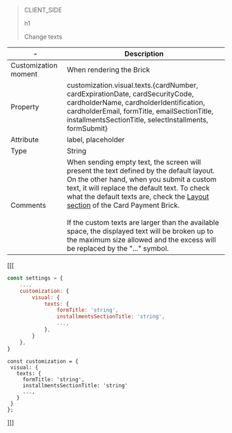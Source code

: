 > CLIENT_SIDE
>
> h1
>
> Change texts

| - | Description |
| --- | --- |
| Customization moment  | When rendering the Brick  |
| Property  | customization.visual.texts.{cardNumber, cardExpirationDate, cardSecurityCode, cardholderName, cardholderIdentification, cardholderEmail, formTitle, emailSectionTitle, installmentsSectionTitle, selectInstallments, formSubmit}  |
| Attribute  | label, placeholder  |
| Type  | String  |
| Comments  | When sending empty text, the screen will present the text defined by the default layout. On the other hand, when you submit a custom text, it will replace the default text. To check what the default texts are, check the [Layout section](/developers/en/docs/checkout-bricks/card-payment-brick/introduction) of the Card Payment Brick. <br><br> If the custom texts are larger than the available space, the displayed text will be broken up to the maximum size allowed and the excess will be replaced by the "..." symbol.  |

[[[
```Javascript
const settings = {
    ...,
    customization: {
        visual: {
            texts: {
                formTitle: 'string',
                installmentsSectionTitle: 'string',
                ...,
            },
        }
    },
}
```
```react-jsx
const customization = {
 visual: {
   texts: {
     formTitle: 'string',
     installmentsSectionTitle: 'string'
     ...,
   }
 }
};
```
]]]